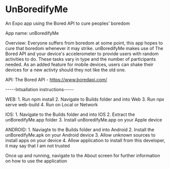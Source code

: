 # UnBoredifyMe
An Expo app using the Bored API to cure peoples' boredom

App name: unBoredifyMe

Overview: Everyone suffers from boredom at some point, this app hopes to cure that boredom whenever it may strike.
          unBoredifyMe makes use of The Bored API and your device's accelerometer to provide users with random activities
          to do. These tasks vary in type and the number of participants needed. As an added feature for mobile devices,
          users can shake their devices for a new activty should they not like the old one.

API: The Bored API - https://www.boredapi.com/

-----Intsallation instructions-----

WEB:
    1. Run npm install
    2. Navigate to Builds folder and into Web
    3. Run npx serve web-build
    4. Run on Local or Network

IOS:
    1. Navigate to the Builds folder and into IOS
    2. Extract the unBoredifyMe.app folder
    3. Install unBoredifyMe.app on your Apple device

ANDROID:
    1. Naviagte to the Builds folder and into Android
    2. Install the unBoredifyMe.apk on your Android device
    3. Allow unknown sources to install apps on your device
    4. Allow application to install from this developer, it may say that I am not trusted

Once up and running, navigate to the About screen for further information on how to use the application
